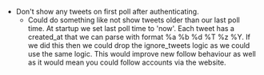 - Don't show any tweets on first poll after authenticating.
  - Could do something like not show tweets older than our last poll time.
    At startup we set last poll time to 'now'. Each tweet has a created_at
    that we can parse with format %a %b %d %T %z %Y. If we did this then we
    could drop the ignore_tweets logic as we could use the same logic. This
    would improve new follow behaviour as well as it would mean you could
    follow accounts via the website.
